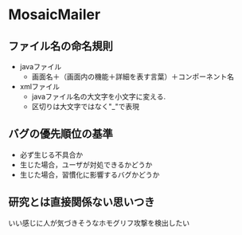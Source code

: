 # MosaicMailer

## ファイル名の命名規則
- javaファイル
  - 画面名＋（画面内の機能＋詳細を表す言葉）＋コンポーネント名
- xmlファイル
  - javaファイル名の大文字を小文字に変える.
  - 区切りは大文字ではなく"_"で表現

## バグの優先順位の基準
- 必ず生じる不具合か
- 生じた場合，ユーザが対処できるかどうか
- 生じた場合，習慣化に影響するバグかどうか

##  研究とは直接関係ない思いつき
いい感じに人が気づきそうなホモグリフ攻撃を検出したい
